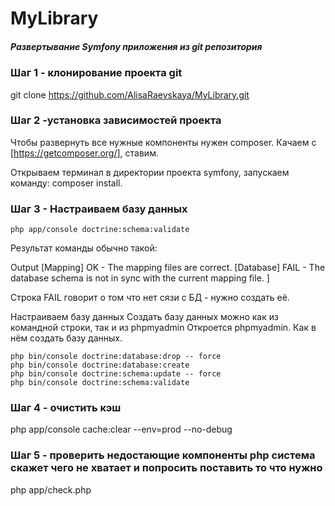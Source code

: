 # MyLibrary<h5>Развертывание Symfony приложения из git репозитория</h5>

### Шаг 1 - клонирование проекта git

git clone https://github.com/AlisaRaevskaya/MyLibrary.git

### Шаг 2 -установка зависимостей проекта
Чтобы развернуть все нужные компоненты нужен composer. Качаем c [https://getcomposer.org/], ставим.

Открываем терминал в директории проекта symfony, запускаем команду:
composer install. 

### Шаг 3 - Настраиваем базу данных

`php app/console doctrine:schema:validate`

Результат команды обычно такой:

Output
[Mapping]  OK - The mapping files are correct.
[Database] FAIL - The database schema is not in sync with the current mapping file.
]

Строка FAIL говорит о том что нет сязи с БД - нужно создать её.

Настраиваем базу данных
Создать базу данных можно как из командной строки, так и из phpmyadmin
Откроется phpmyadmin. Как в нём создать базу данных.

`php bin/console doctrine:database:drop -- force`<br/>
`php bin/console doctrine:database:create`<br/>
`php bin/console doctrine:schema:update -- force`<br/>
`php bin/console doctrine:schema:validate`<br/>


### Шаг 4 - очистить кэш

php app/console cache:clear --env=prod --no-debug 

### Шаг 5 - проверить недостающие компоненты php система скажет чего не хватает и попросить поставить то что нужно
php app/check.php
